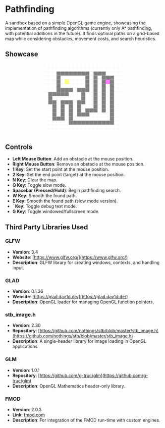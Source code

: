 # Pathfinding

A sandbox based on a simple OpenGL game engine, showcasing the implementation of pathfinding algorithms (currently only A* pathfinding, with potential additions in the future). It finds optimal paths on a grid-based map while considering obstacles, movement costs, and search heuristics.

## Showcase
<p align="center">
  <img src="https://github.com/mingthang/pathfinding/blob/master/astar-pathfinding/res/astar.gif" width="50%" />
</p>

## Controls
- **Left Mouse Button**: Add an obstacle at the mouse position.
- **Right Mouse Button**: Remove an obstacle at the mouse position.
- **1 Key**: Set the start point at the mouse position.
- **2 Key**: Set the end point (target) at the mouse position.
- **N Key**: Clear the map.
- **Q Key**: Toggle slow mode.
- **Spacebar (Pressed/Hold)**: Begin pathfinding search.
- **W Key**: Smooth the found path.
- **E Key**: Smooth the found path (slow mode version).
- **` Key**: Toggle debug text mode.
- **G Key**: Toggle windowed/fullscreen mode.

## Third Party Libraries Used
### GLFW
- **Version**: 3.4
- **Website**: [https://www.glfw.org/](https://www.glfw.org/)
- **Description**: GLFW library for creating windows, contexts, and handling input.

### GLAD
- **Version**: 0.1.36
- **Website**: [https://glad.dav1d.de/](https://glad.dav1d.de/)
- **Description**: OpenGL loader for managing OpenGL function pointers.

### stb_image.h
- **Version**: 2.30
- **Repository**: [https://github.com/nothings/stb/blob/master/stb_image.h](https://github.com/nothings/stb/blob/master/stb_image.h)
- **Description**: A single-header library for image loading in OpenGL applications.

### GLM
- **Version**: 1.0.1
- **Repository**: [https://github.com/g-truc/glm](https://github.com/g-truc/glm)
- **Description**: OpenGL Mathematics header-only library.

### FMOD
- **Version**: 2.0.3
- **Link**: [fmod.com](https://www.fmod.com/)
- **Description**: For integration of the FMOD run-time with custom engines.
